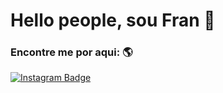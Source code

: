 # Hello people, sou Fran :wave:


### Encontre me por aqui: :earth_americas:
[![Instagram Badge](https://img.shields.io/badge/-Instagram-blue?style=flat-square&logo=Instagram&logoColor=white&link=https://www.instagram.com/usakimodoki/)](https://www.instagram.com/usakimodoki/)

